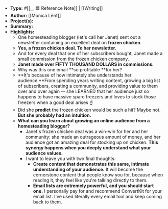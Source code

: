 - **Type:** #[[__ 🟦  Reference Note]] | [[Writing]]
- **Author:** [[Monica Lent]]
- **Project(s):** 
- **Summary:** 
- **Highlights:**
    - One homesteading blogger (let's call her Janet) sent out a newsletter containing an excellent deal on __frozen chicken__.
    - **Yes, a frozen chicken deal. To her newsletter.**
    - And for every deal that one of her subscribers bought, Janet made a small commission from the frozen chicken company.
    - **Janet made over FIFTY THOUSAND DOLLARS in commissions.**
    - Why was this one email **so profitable **for her?
    - **It's because of how intimately she understands her audience.**From spending years writing content, growing a big list of subscribers, creating a community, and providing value to them over and over again -- she LEARNED that her audience just so happens to have massive spare freezers and loves to stock those freezers when a good deal arises ☝️
    - Did she __predict__ the frozen chicken would be such a hit? Maybe not. **But she probably had an intuition.**
    - **What can you learn about growing an online audience from a homesteading blogger?**
        - Janet's frozen chicken deal was a win-win for her and her community: she made an outrageous amount of money, and her audience got an amazing deal for stocking up on chicken. **This synergy happens when you deeply understand what your audience values.**
        - I want to leave you with two final thoughts:
            - **Create content that demonstrates this same, intimate understanding of your audience.** It will become the cornerstone content that people know you for, because when reading it, they feel like you're talking directly to them.
            - **Email lists are extremely powerful, and you should start one.** I personally pay for and recommend ConvertKit for your email list. I've used literally every email tool and keep coming back to them. 
